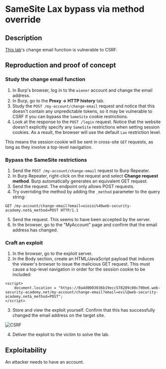 # SameSite Lax bypass via method override

## Description

[This lab](https://portswigger.net/web-security/csrf/bypassing-samesite-restrictions/lab-samesite-lax-bypass-via-method-override)'s change email function is vulnerable to CSRF.

## Reproduction and proof of concept

### Study the change email function

1. In Burp's browser, log in to the `wiener` account and change the email address.
2. In Burp, go to the **Proxy -> HTTP history** tab.
3. Study the `POST /my-account/change-email` request and notice that this doesn't contain any unpredictable tokens, so it may be vulnerable to CSRF if you can bypass the `SameSite` cookie restrictions.
4. Look at the response to the `POST /login` request. Notice that the website doesn't explicitly specify any `SameSite` restrictions when setting session cookies. As a result, the browser will use the default `Lax` restriction level.

This means the session cookie will be sent in cross-site `GET` requests, as long as they involve a top-level navigation.

### Bypass the SameSite restrictions

1. Send the `POST /my-account/change-email` request to Burp Repeater.
2. In Burp Repeater, right-click on the request and select **Change request method**. Burp automatically generates an equivalent GET request.
3. Send the request. The endpoint only allows POST requests.
4. Try overriding the method by adding the `_method` parameter to the query string:

```text
GET /my-account/change-email?email=oioioi%40web-security-academy.net&_method=POST HTTP/1.1
```

5. Send the request. This seems to have been accepted by the server.
6. In the browser, go to the "MyAccount" page and confirm that the email address has changed.

### Craft an exploit

1. In the browser, go to the exploit server.
2. In the Body section, create an HTML/JavaScript payload that induces the viewer's browser to issue the malicious GET request. This must cause a top-level navigation in order for the session cookie to be included:

```text
<script>
    document.location = "https://0a4d0003036b19ecc578289c00c700e6.web-security-academy.net/my-account/change-email?email=evil@web-security-academy.net&_method=POST";
</script>
```

3. Store and view the exploit yourself. Confirm that this has successfully changed the email address on the target site.

![CSRF](/_static/images/csrf4.png)

4. Deliver the exploit to the victim to solve the lab.

## Exploitability

An attacker needs to have an account.
